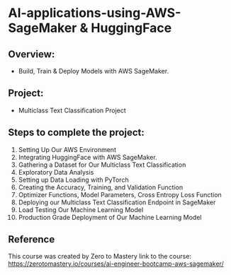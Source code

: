 # AI-applications-using-AWS-SageMaker & HuggingFace

## Overview: 
- Build, Train & Deploy Models with AWS SageMaker. 

## Project:

- Multiclass Text Classification Project


## Steps to complete the project:

1) Setting Up Our AWS Environment
2) Integrating HuggingFace with AWS SageMaker.
3) Gathering a Dataset for Our Multiclass Text Classification
4) Exploratory Data Analysis
5) Setting up Data Loading with PyTorch
6) Creating the Accuracy, Training, and Validation Function
7) Optimizer Functions, Model Parameters, Cross Entropy Loss Function
8) Deploying our Multiclass Text Classification Endpoint in SageMaker
9) Load Testing Our Machine Learning Model
10) Production Grade Deployment of Our Machine Learning Model

## Reference 

This course was created by Zero to Mastery 
link to the course: https://zerotomastery.io/courses/ai-engineer-bootcamp-aws-sagemaker/
